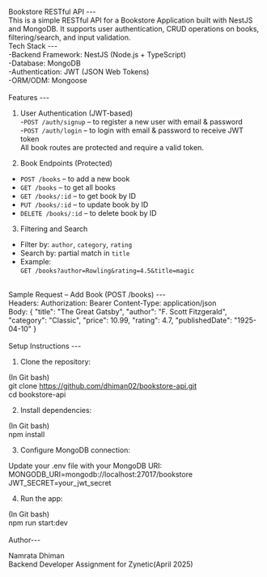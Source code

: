 Bookstore RESTful API ---<br />
This is a simple RESTful API for a Bookstore Application built with NestJS and MongoDB. It supports user authentication, CRUD operations on books, filtering/search, and input validation.
<br/>
Tech Stack ---<br/>
-Backend Framework: NestJS (Node.js + TypeScript)<br/>
-Database: MongoDB<br/>
-Authentication: JWT (JSON Web Tokens)<br/>
-ORM/ODM: Mongoose<br/>
<br/>
Features ---<br/>

1. User Authentication (JWT-based)<br/>
-`POST /auth/signup` – to register a new user with email & password<br/>
-`POST /auth/login` – to login with email & password to receive JWT token<br/>
All book routes are protected and require a valid token.<br/>

2. Book Endpoints (Protected)<br/>
- `POST /books` – to add a new book  <br/>
- `GET /books` – to get all books  <br/>
- `GET /books/:id` – to get book by ID  <br/>
- `PUT /books/:id` – to update book by ID  <br/>
- `DELETE /books/:id` – to delete book by ID  <br/>

3. Filtering and Search<br/>
- Filter by: `author`, `category`, `rating`<br/>
- Search by: partial match in `title`<br/>
- Example:  <br/>
  `GET /books?author=Rowling&rating=4.5&title=magic`<br/>
<br/>
Sample Request – Add Book (POST /books) ---<br/>
Headers: Authorization: Bearer <your_jwt_token> Content-Type: application/json<br/>
Body: { "title": "The Great Gatsby", "author": "F. Scott Fitzgerald", "category": "Classic", "price": 10.99, "rating": 4.7, "publishedDate": "1925-04-10" }<br/>
<br/>
Setup Instructions --- <br/>

1. Clone the repository:<br/>

(In Git bash)<br/>
git clone https://github.com/dhiman02/bookstore-api.git<br/>
cd bookstore-api<br/>

2. Install dependencies:<br/>

(In Git bash)<br/>
npm install<br/>

3. Configure MongoDB connection:<br/>

Update your .env file with your MongoDB URI:<br/>
MONGODB_URI=mongodb://localhost:27017/bookstore<br/>
JWT_SECRET=your_jwt_secret<br/>

4. Run the app:<br/>

(In Git bash)<br/>
npm run start:dev<br/>
<br/>
Author---<br/>

Namrata Dhiman<br/>
Backend Developer Assignment for Zynetic(April 2025)<br/>

